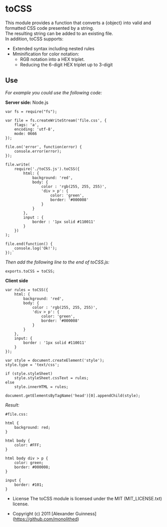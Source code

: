# toCSS

This module provides a function that converts a {object} into valid and formatted CSS code presented by a string. <br
 />
The resulting string can be added to an existing file. <br />
In addition, toCSS supports:

* Extended syntax including nested rules
* Mminification for color notation:
	* RGB notation into a HEX triplet.
	* Reducing the 6-digit HEX triplet up to 3-digit

## Use
*For example you could use the following code:*

**Server side:** Node.js

	var fs = require("fs");

	var file = fs.createWriteStream('file.css', {
		flags: 'a',
		encoding: 'utf-8',
		mode: 0666
	});

	file.on('error', function(error) {
		console.error(error);
	});

	file.write(
		require('./toCSS.js').toCSS({
			html: {
				background: 'red',
				body: {
					color : 'rgb(255, 255, 255)',
					'div > p': {
						color: 'green',
						border: '#000008'
					}
				}
			},
			input : {
				border : '1px solid #110011'
			}
		})
	);

	file.end(function() {
		console.log('Ok!');
	});`

*Then add the following line to the end of toCSS.js:*

	exports.toCSS = toCSS;

**Client side**


	var rules = toCSS({
		html: {
			background: 'red',
			body: {
				color : 'rgb(255, 255, 255)',
				'div > p': {
					color: 'green',
					border: '#000008'
				}
			}
		},
		input: {
			border : '1px solid #110011'
		}
	});

	var style = document.createElement('style');
	style.type = 'text/css';

	if (style.styleSheet)
		style.styleSheet.cssText = rules;
	else
		style.innerHTML = rules;

	document.getElementsByTagName('head')[0].appendChild(style);

*Result:*

	#file.css:

	html {
		background: red;
	}

	html body {
		color: #FFF;
	}

	html body div > p {
		color: green;
		border: #000008;
	}

	input {
		border: #101;
	}


* License
    The toCSS module is licensed under the MIT (MIT_LICENSE.txt) license.

* Copyright (c) 2011 [Alexander Guinness] (https://github.com/monolithed)